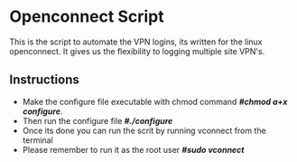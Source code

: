 # Openconnect Script
This is the script to automate the VPN logins, its written for the linux openconnect. It gives us the flexibility to logging multiple site VPN's.

## Instructions
 * Make the configure file executable with chmod command _**#chmod a+x configure**_.
 * Then run the configure file _**#./configure**_
 * Once its done you can run the scrit by running vconnect from the terminal
 * Please remember to run it as the root user _**#sudo vconnect**_
